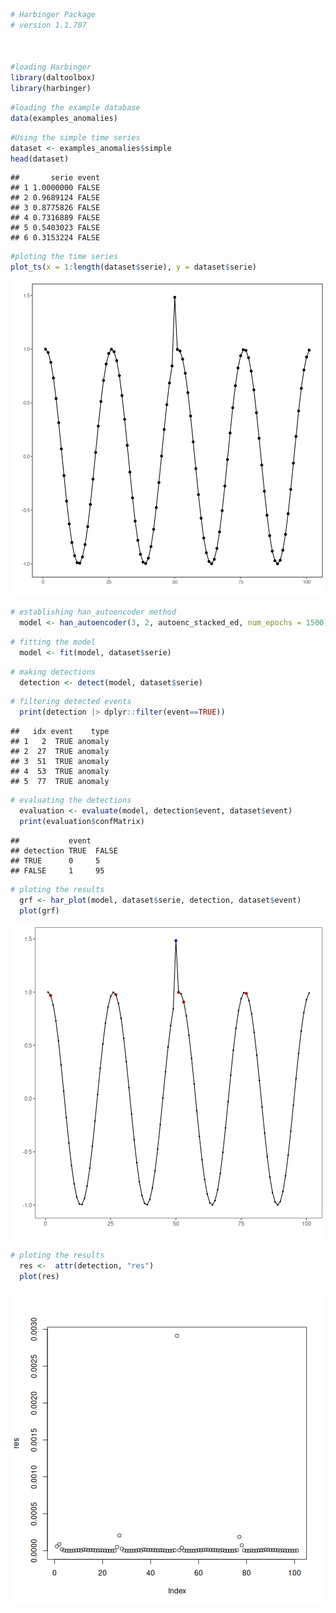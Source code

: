 
``` r
# Harbinger Package
# version 1.1.707



#loading Harbinger
library(daltoolbox)
library(harbinger) 
```


``` r
#loading the example database
data(examples_anomalies)
```


``` r
#Using the simple time series 
dataset <- examples_anomalies$simple
head(dataset)
```

```
##       serie event
## 1 1.0000000 FALSE
## 2 0.9689124 FALSE
## 3 0.8775826 FALSE
## 4 0.7316889 FALSE
## 5 0.5403023 FALSE
## 6 0.3153224 FALSE
```


``` r
#ploting the time series
plot_ts(x = 1:length(dataset$serie), y = dataset$serie)
```

![plot of chunk unnamed-chunk-4](fig/han_autoenc_stacked_ed/unnamed-chunk-4-1.png)


``` r
# establishing han_autoencoder method 
  model <- han_autoencoder(3, 2, autoenc_stacked_ed, num_epochs = 1500)
```


``` r
# fitting the model
  model <- fit(model, dataset$serie)
```


``` r
# making detections
  detection <- detect(model, dataset$serie)
```


``` r
# filtering detected events
  print(detection |> dplyr::filter(event==TRUE))
```

```
##   idx event    type
## 1   2  TRUE anomaly
## 2  27  TRUE anomaly
## 3  51  TRUE anomaly
## 4  53  TRUE anomaly
## 5  77  TRUE anomaly
```


``` r
# evaluating the detections
  evaluation <- evaluate(model, detection$event, dataset$event)
  print(evaluation$confMatrix)
```

```
##           event      
## detection TRUE  FALSE
## TRUE      0     5    
## FALSE     1     95
```


``` r
# ploting the results
  grf <- har_plot(model, dataset$serie, detection, dataset$event)
  plot(grf)
```

![plot of chunk unnamed-chunk-10](fig/han_autoenc_stacked_ed/unnamed-chunk-10-1.png)

``` r
# ploting the results
  res <-  attr(detection, "res")
  plot(res)
```

![plot of chunk unnamed-chunk-11](fig/han_autoenc_stacked_ed/unnamed-chunk-11-1.png)
